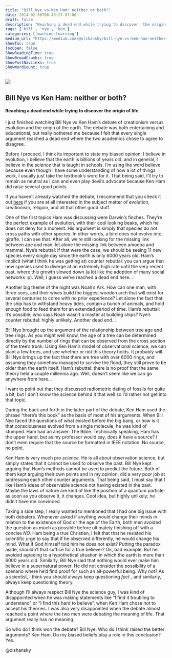 ```yaml
---
title: "Bill Nye vs Ken Ham: neither or both?"
date: 2014-02-06T06:40:27-07:00
draft: false
description: "Reaching a dead end while trying to discover  the origin of life"
tags: ['bill', 'nye', 'ken']
categories: ['machine-learning']
medium_url: "https://medium.com/@olshansky/bill-nye-vs-ken-ham-neither-or-both-9bf63f7f7d7"
ShowToc: true
TocOpen: false
ShowReadingTime: true
ShowBreadCrumbs: true
ShowPostNavLinks: true
ShowWordCount: true
---
```


![](/images/posts/2014-02-06-bill-nye-vs-ken-ham-neither-or-both-image-01.jpg)

## Bill Nye vs Ken Ham: neither or both?

#### Reaching a dead end while trying to discover the origin of life

I just finished watching Bill Nye vs Ken Ham’s debate of creationism versus evolution and the origin of the earth. The debate was both entertaining and educational, but really bothered me because I felt that every single argument reached a dead end where the two academics chose to agree to disagree.

Before I proceed, I think its important to state my biased opinion: I believe in evolution, I believe that the earth is billions of years old, and in general, I believe in the _science_ that is taught in schools. I’m using the word believe because even though I have some understanding of how a lot of things work, I usually just take the textbook’s word for it. That being said, I’ll try to remain as neutral as I can and even play devil’s advocate because Ken Ham did raise several good points.

If you haven’t already watched the debate, I recommend that you check it out [here](http://www.youtube.com/watch?v=z6kgvhG3AkI) if you are at all interested in the subject matter of evolution, creationism, religion, and all that other good stuff.

One of the first topics Ham was discussing were Darwin’s finches. They’re the perfect example of evolution, with their cool looking beaks, which he does not deny for a moment. His argument is simply that species do not cross paths with other species. In other words, a bird does not evolve into giraffe. I can see that. After all, we’re still looking for the missing link between ape and man, let alone the missing link between amoeba and mammal. Nye’s rebuttal: if that were the case, we should be seeing 11 new species every single day since the earth is only 6000 years old. Ham’s implicit (what I think he was getting at) counter rebuttal: you can argue that new species used to diverge at an extremely high rate until the very recent past, where this growth slowed down (a lot like the adoption of many social networks :p). Well, I guess we’ve reached a dead end here…

Another big theme of the night was Noah’s Ark. How can one man, with three sons, and their wives build the biggest wooden arch that will exist for several centuries to come with no prior experience? Let alone the fact that the ship has to withstand heavy tides, contain a bunch of animals, and hold enough food to feed them for an extended period of time. Ham’s rebuttal: It’s possible, who says Noah wasn’t a master at building ships? Nye’s counter rebuttal: highly unlikely. Another dead end…

Bill Nye brought up the argument of the relationship between tree age and tree rings. As you might well know, the age of a tree can be determined directly by the number of rings that can be observed from the cross section of the tree’s trunk. Using Ken Ham’s model of observational science, we can plant a few trees, and see whether or not this theory holds. It probably will. Bill Nye brings up the fact that there are tree with over 6000 rings, and assuming they somehow managed to survive the flood, they still prove to be older than the earth itself. Ham’s rebuttal: there is no proof that the same theory held a couple millennia ago. Well, doesn’t seem like we can go anywhere from here…

I want to point out that they discussed radiometric dating of fossils for quite a bit, but I don’t know the science behind it that well so I’d rather not get into that topic.

During the back and forth in the latter part of the debate, Ken Ham used the phrase “there’s this book” as the basis of most of his arguments. When Bill Nye faced the questions of what existed before the big bang, or how is it that consciousness evolved from a single molecule, he was kind of stumped. Ham had an answer: The Bible. Technically speaking, Ham has the upper hand, but as my professor would say, does it have a source? I don’t even require that the source be formatted in IEEE notation. No source, no point.

Ken Ham is very much pro _science._ He is all about observation science, but simply states that it cannot be used to observe the past. Bill Nye kept arguing that Ham’s methods cannot be used to predict the future. Both of them kept arguing their own points and in my opinion, did a very poor job at addressing each other counter arguments. That being said, I must say that I like Ham’s ideas of observable science not having existed in the past. Maybe the laws of nature are kind of like the position of a quantum particle: as soon as you observe it, it changes. Cool idea, but highly unlikely; he didn’t have me convinced.

Taking a side step, I really wanted to mentioned that I had one big issue with both debaters. Whenever asked if anything would change their minds in relation to the existence of God or the age of the Earth, both men avoided the question as much as possible before ultimately finishing off with a concise _NO._ Ham being a true Christian, I felt that that he resisted his scientific urge to say that if he observed differently, he would change his mind. What if God himself told him he does not exist? Putting the paradox aside, shouldn’t that suffice for a true believer? Ok, bad example. But he avoided agreeing to a hypothetical situation in which the earth is more than 6000 years old. Similarly, Bill Nye said that nothing would ever make him believe in a supernatural power. He did not consider the possibility of a scenario where he’d find proof for such an all-powerful being. Why not? As a scientist, I think you should always keep questioning _fact_ , and similarly, always keep questioning theory.

Although I’ll always respect Bill Nye the science guy, I was kind of disappointed when he was making statements like “I find it troubling to understand” or “I find this hard to believe”, when Ken Ham chose not to accept his theories. I was also very disappointed when the debate almost reached a point where the two men were debating the meaning of life. That argument really has no meaning.

So who do I think won the debate? Bill Nye. Who do I think raised the better arguments? Ken Ham. Do my biased beliefs play a role in this conclusion? Yes.

@olshansky